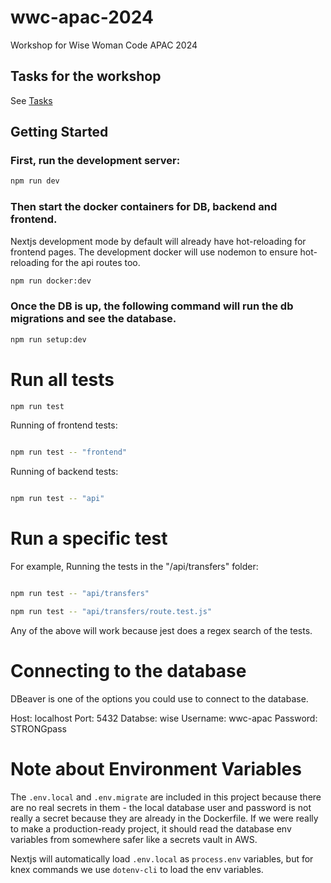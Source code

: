 # wwc-apac-2024
Workshop for Wise Woman Code APAC 2024

## Tasks for the workshop

See [Tasks](tasks.md)

## Getting Started

### First, run the development server:

```bash
npm run dev
```

### Then start the docker containers for DB, backend and frontend.
Nextjs development mode by default will already have hot-reloading for frontend pages.
The development docker will use nodemon to ensure hot-reloading for the api routes too.
```bash
npm run docker:dev
```
### Once the DB is up, the following command will run the db migrations and see the database.
```bash
npm run setup:dev
```

# Run all tests

```bash
npm run test
```

Running of frontend tests:

```bash

npm run test -- "frontend"

```


Running of backend tests:

```bash

npm run test -- "api"

```

# Run a specific test

For example,
Running the tests in the "/api/transfers" folder:

```bash

npm run test -- "api/transfers"

npm run test -- "api/transfers/route.test.js"
```

Any of the above will work because jest does a regex search of the tests.


# Connecting to the database 

DBeaver is one of the options you could use to connect to the database.

Host: localhost
Port: 5432
Databse: wise
Username: wwc-apac
Password: STRONGpass


# Note about Environment Variables

The `.env.local` and `.env.migrate` are included in this project because there are no real secrets in them - the local database user and password is not really a secret because they are already in the Dockerfile. If we were really to make a production-ready project, it should read the database env variables from somewhere safer like a secrets vault in AWS.

Nextjs will automatically load `.env.local` as `process.env` variables, but for knex commands we use `dotenv-cli` to load the env variables.

